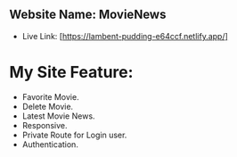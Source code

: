 ## Website Name: MovieNews
- Live Link: [https://lambent-pudding-e64ccf.netlify.app/]
## 

# My Site Feature:
 - Favorite Movie.
 - Delete Movie.
 - Latest Movie News.
 - Responsive.
 - Private Route for Login user.
 - Authentication.

